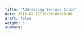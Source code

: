 ```yaml
---
title: 'Addressing Serious Crime'
date: 2019-02-11T19:30:08+10:00
draft: false
weight: 5
summary: 
---
```




